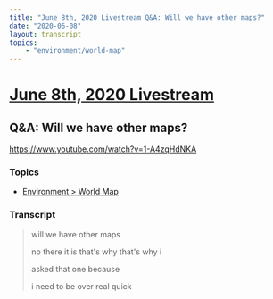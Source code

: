 ```yaml
---
title: "June 8th, 2020 Livestream Q&A: Will we have other maps?"
date: "2020-06-08"
layout: transcript
topics:
    - "environment/world-map"
---
```

# [June 8th, 2020 Livestream](../2020-06-08.md)
## Q&A: Will we have other maps?
https://www.youtube.com/watch?v=1-A4zqHdNKA

### Topics
* [Environment > World Map](../topics/environment/world-map.md)

### Transcript

> will we have other maps
> 
> no there it is that's why that's why i
> 
> asked that one because
> 
> i need to be over real quick
> 
